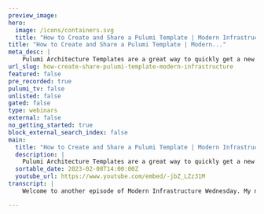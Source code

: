 ```yaml
---
preview_image:
hero:
  image: /icons/containers.svg
  title: "How to Create and Share a Pulumi Template | Modern Infrastructure"
title: "How to Create and Share a Pulumi Template | Modern..."
meta_desc: |
    Pulumi Architecture Templates are a great way to quickly get a new project up and running. They’ve already grown quite popular with our users, and ...
url_slug: how-create-share-pulumi-template-modern-infrastructure
featured: false
pre_recorded: true
pulumi_tv: false
unlisted: false
gated: false
type: webinars
external: false
no_getting_started: true
block_external_search_index: false
main:
  title: "How to Create and Share a Pulumi Template | Modern Infrastructure"
  description: |
    Pulumi Architecture Templates are a great way to quickly get a new project up and running. They’ve already grown quite popular with our users, and several have asked whether creating their own templates is possible. And the answer is YES! Creating a template is simple and powerful, and I hope this video encourages you to experiment with a few of your own. Step-by-step guide at https://www.pulumi.com/blog/how-to-create-and-share-a-pulumi-template/  Learn more about the templates: ► Pulumi Templates Directory: https://www.pulumi.com/templates/ ► Container Service Templates: https://www.pulumi.com/templates/container-service/ ► Serverless Templates: https://www.pulumi.com/templates/serverless-application/ ► Static Website Templates: https://www.pulumi.com/templates/static-website/ ► Virtual Machine Templates: https://www.pulumi.com/templates/virtual-machine/ ► Kubernetes Cluster Templates: https://www.pulumi.com/templates/kubernetes/ ► Kubernetes Application Templates: https://www.pulumi.com/templates/kubernetes-application/  ✅ Get Started with Pulumi: https://pulumip.us/Get-Started ✅ Create a Pulumi account. It's free: https://pulumip.us/Sign-Up-OpenSource  The project used to create the Template: ▪ Deploying a Data Warehouse with Pulumi and Amazon Redshift (part 1): https://youtu.be/2v_53eWGrqE ▪ Build an ETL pipeline with Amazon Redshift and AWS Glue (part 2): https://youtu.be/cbAzk9ovR9s  00:00 Introduction 00:11 What are the Pulumi Templates? 00:40 Let's turn the previous MI project into a template 00:52 Create a new project with the python code 01:47 The goal of the templates 02:10 Recap of the Redshift project did 03:02 Open Pulumi.yaml 03:15 The code that turns it into a template 05:11 Test-drive the template locally 07:19 Publish the template 07:51 Go to the Redshift console 08:45 Next step, make it shareable  10:51 Conclusion
  sortable_date: 2023-02-08T14:00:00Z
  youtube_url: https://www.youtube.com/embed/-jbZ_LZz31M
transcript: |
    Welcome to another episode of Modern Infrastructure Wednesday. My name is Aaron Cow. And today we're gonna learn how to create and share a pole template. So last year we released our first set of architectural templates uh which are configurable Pulumi projects designed to make it easy to bootstrap new stacks for common cloud architectures like static websites, containers, virtual machines and kubernetes. Uh These templates are a great way to get a new project up and running quickly and they've actually grown quite popular with a lot of our users. So in this video, we're gonna show you how to create your own template. In the last two episodes, we deployed a data warehouse on Amazon Redshift. So let's turn that into a template. So let's first create a new project and then copy in the code uh from last episode and proceed from there. So let's do hm that to put a new Aws Python. So create a new Python project. OK. Our project is now set up. The, the goal of templates is two full. Um One make it easy for other users to create deployable projects that address the infrastructure need. And two make it easy to customize and extend those projects after they've been created plots. Um open up main dot pie here we're gonna replace this code with code from last episode. So here we go. So if you remember um you know configuration settings S3 bucket VPC, private subnet, redshift uh Subnet group to IM roll uh the VPC end point. And then finally the single node redshift cluster and the VPC then exporting out the data bucket uh where you can put in um things that you want imported into Redshift. OK. So let's save that. At this point, you can run, pulling me up if you want to deploy it to make sure it works. But I'm gonna skip that step. So I'm gonna open up Pulumi Yaml because this is where we create our template. Um So I'm just gonna copy in some code that turns this section into a template. So here we go. Um There's a description uh we're gonna specify or there's a name, a description, then we're gonna spec specify to run time as Python. And then here in this section called template is where um all the magic happens uh for plume templates. Uh So there's a quick description on what this template is about. And then inside config um is where we uh throw in all the configurations that need to be set by the template. Uh So um you'll remember that we last episode, we set it on the command line. A bunch of different configurations using Pulumi config. So um here we have uh the region. Um So, so each configuration value there'll be a description um which when the user gets will get prompted, it will describe uh what that configuration value is. And then there's a default that the user could accept. Uh So there is um close identifier, the no type, the DB name, DB, user name and then uh database password. And um at the, when you hit Pulumi new and you're using this template, this is what will be presented to you and then your program here, uh We'll import all those configuration settings. So we're gonna hit save here. So that's all there is to it. Uh We now have a template that's complete and ready to be published. Uh But first we're gonna test it out locally. So we are gonna just create a new directory and I call it. Ok? And then we'll just pull me new on, ah, that actually there's one other thing we need to do. Uh We need to remove uh this folder um because we don't need that for um the template. Ok. Back here. So we're gonna do a bloomy new and then we're gonna point it at the directory that we had our template and we're gonna hit ploy new. OK. So project name. That's good. So it's a Python program to deploy Redshift data warehouse on a BS. Great. We're gonna use Dove. Uh We'll do it to us plus two, name of and red of dove and password. So, ok, password. We'll take admin and it's called this, let's call that, uh, take that as the node type. Ok, that's done. Let's do a quick pull me up to see if it works. Ok. That is now done. So let's actually uh, flip over to the direct shift console and take a look if it worked. I think it was this one that we just provisioned. And yep, that is correct. So now that it works, let's just uh uh remove this stack. OK? It's deleted. Now, we tested this template by pointing uh poly to the templates path on our local file system. But in order to share the template with others, we'll have to publish it to a file path or uh get URL that's accessible by the Pulumi L I. So let's publish it in a github repository. Uh Let's navigate back to our template here. OK? And all right. So let's just let's do a few. OK? We have a git repository with our template. So let's go back out, let's create a new directory. Oh, go in there and then we can pull any new are good Rio and see if that works. All right. Great. Hm Let me and the template deployed. So there you have it um creating and sharing a Pulumi template. Uh It's pretty simple. So, try it out. Uh Thanks again for joining Uh another episode of Modern Infrastructure Wednesday. My name is Aaron. Thanks. Bye.

---
```

